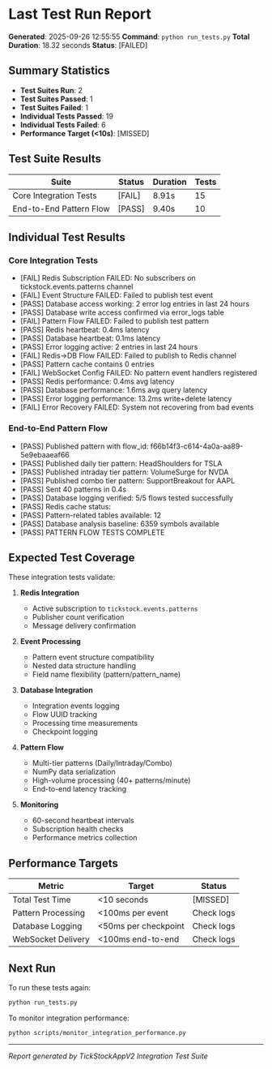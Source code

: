 # Last Test Run Report

**Generated**: 2025-09-26 12:55:55
**Command**: `python run_tests.py`
**Total Duration**: 18.32 seconds
**Status**: [FAILED]

## Summary Statistics

- **Test Suites Run**: 2
- **Test Suites Passed**: 1
- **Test Suites Failed**: 1
- **Individual Tests Passed**: 19
- **Individual Tests Failed**: 6
- **Performance Target (<10s)**: [MISSED]

## Test Suite Results

| Suite | Status | Duration | Tests |
|-------|--------|----------|-------|
| Core Integration Tests | [FAIL] | 8.91s | 15 |
| End-to-End Pattern Flow | [PASS] | 9.40s | 10 |

## Individual Test Results


### Core Integration Tests

- [FAIL] Redis Subscription FAILED: No subscribers on tickstock.events.patterns channel
- [FAIL] Event Structure FAILED: Failed to publish test event
- [PASS] Database access working: 2 error log entries in last 24 hours
- [PASS] Database write access confirmed via error_logs table
- [FAIL] Pattern Flow FAILED: Failed to publish test pattern
- [PASS] Redis heartbeat: 0.4ms latency
- [PASS] Database heartbeat: 0.1ms latency
- [PASS] Error logging active: 2 entries in last 24 hours
- [FAIL] Redis->DB Flow FAILED: Failed to publish to Redis channel
- [PASS] Pattern cache contains 0 entries
- [FAIL] WebSocket Config FAILED: No pattern event handlers registered
- [PASS] Redis performance: 0.4ms avg latency
- [PASS] Database performance: 1.6ms avg query latency
- [PASS] Error logging performance: 13.2ms write+delete latency
- [FAIL] Error Recovery FAILED: System not recovering from bad events

### End-to-End Pattern Flow

- [PASS] Published pattern with flow_id: f66b14f3-c614-4a0a-aa89-5e9ebaaeaf66
- [PASS] Published daily tier pattern: HeadShoulders for TSLA
- [PASS] Published intraday tier pattern: VolumeSurge for NVDA
- [PASS] Published combo tier pattern: SupportBreakout for AAPL
- [PASS] Sent 40 patterns in 0.4s
- [PASS] Database logging verified: 5/5 flows tested successfully
- [PASS] Redis cache status:
- [PASS] Pattern-related tables available: 12
- [PASS] Database analysis baseline: 6359 symbols available
- [PASS] PATTERN FLOW TESTS COMPLETE

## Expected Test Coverage

These integration tests validate:

1. **Redis Integration**
   - Active subscription to `tickstock.events.patterns`
   - Publisher count verification
   - Message delivery confirmation

2. **Event Processing**
   - Pattern event structure compatibility
   - Nested data structure handling
   - Field name flexibility (pattern/pattern_name)

3. **Database Integration**
   - Integration events logging
   - Flow UUID tracking
   - Processing time measurements
   - Checkpoint logging

4. **Pattern Flow**
   - Multi-tier patterns (Daily/Intraday/Combo)
   - NumPy data serialization
   - High-volume processing (40+ patterns/minute)
   - End-to-end latency tracking

5. **Monitoring**
   - 60-second heartbeat intervals
   - Subscription health checks
   - Performance metrics collection

## Performance Targets

| Metric | Target | Status |
|--------|--------|--------|
| Total Test Time | <10 seconds | [MISSED] |
| Pattern Processing | <100ms per event | Check logs |
| Database Logging | <50ms per checkpoint | Check logs |
| WebSocket Delivery | <100ms end-to-end | Check logs |

## Next Run

To run these tests again:

```bash
python run_tests.py
```

To monitor integration performance:

```bash
python scripts/monitor_integration_performance.py
```

---
*Report generated by TickStockAppV2 Integration Test Suite*
